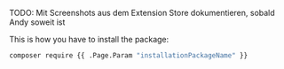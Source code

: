 
TODO: Mit Screenshots aus dem Extension Store dokumentieren, sobald Andy soweit ist

This is how you have to install the package:

```bash
composer require {{ .Page.Param "installationPackageName" }}
```